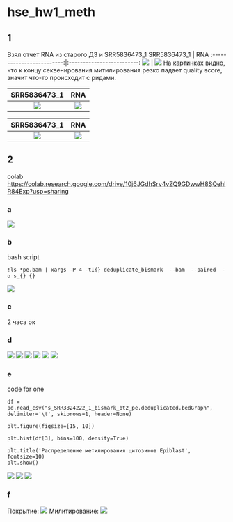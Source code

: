 # hse_hw1_meth

## 1
Взял отчет RNA из старого ДЗ и SRR5836473_1
SRR5836473_1            |  RNA
:-------------------------:|:-------------------------:
![](https://github.com/messlav/hse_hw1_meth/blob/main/images/Снимок%20экрана%202022-02-18%20в%2020.59.52.png)  |  ![](https://github.com/messlav/hse_hw1_meth/blob/main/images/Снимок%20экрана%202022-02-18%20в%2021.00.06.png)
На картинках видно, что к концу секвенирования митилирования резко падает quality score, значит что-то происходит с ридами.

SRR5836473_1            |  RNA
:-------------------------:|:-------------------------:
![](https://github.com/messlav/hse_hw1_meth/blob/main/images/Снимок%20экрана%202022-02-18%20в%2020.00.19.png)  |  ![](https://github.com/messlav/hse_hw1_meth/blob/main/images/Снимок%20экрана%202022-02-18%20в%2021.00.26.png)

SRR5836473_1            |  RNA
:-------------------------:|:-------------------------:
![](https://github.com/messlav/hse_hw1_meth/blob/main/images/Снимок%20экрана%202022-02-18%20в%2021.00.19.png)  |  ![](https://github.com/messlav/hse_hw1_meth/blob/main/images/Снимок%20экрана%202022-02-18%20в%2021.00.58.png)

## 2
colab https://colab.research.google.com/drive/10j6JGdhSrv4vZQ9GDwwH8SQehlR84Exp?usp=sharing
### a
![](https://github.com/messlav/hse_hw1_meth/blob/main/images/Снимок%20экрана%202022-02-18%20в%2016.37.32.png)
### b
bash script
```
!ls *pe.bam | xargs -P 4 -tI{} deduplicate_bismark  --bam  --paired  -o s_{} {}
```
![](https://github.com/messlav/hse_hw1_meth/blob/main/images/Снимок%20экрана%202022-02-18%20в%2016.53.53.png)
### c
2 часа ок
### d
![](https://github.com/messlav/hse_hw1_meth/blob/main/images/Снимок%20экрана%202022-02-18%20в%2021.23.02.png)
![](https://github.com/messlav/hse_hw1_meth/blob/main/images/Снимок%20экрана%202022-02-18%20в%2021.23.45.png)
![](https://github.com/messlav/hse_hw1_meth/blob/main/images/Снимок%20экрана%202022-02-18%20в%2021.23.56.png)
![](https://github.com/messlav/hse_hw1_meth/blob/main/images/Снимок%20экрана%202022-02-18%20в%2021.24.05.png)
![](https://github.com/messlav/hse_hw1_meth/blob/main/images/Снимок%20экрана%202022-02-18%20в%2021.24.14.png)
![](https://github.com/messlav/hse_hw1_meth/blob/main/images/Снимок%20экрана%202022-02-18%20в%2021.24.22.png)
### e
code for one
```
df = pd.read_csv("s_SRR3824222_1_bismark_bt2_pe.deduplicated.bedGraph", delimiter='\t', skiprows=1, header=None)

plt.figure(figsize=[15, 10])

plt.hist(df[3], bins=100, density=True)

plt.title('Распределение метилирования цитозинов Epiblast', fontsize=10)
plt.show()
```
![](https://github.com/messlav/hse_hw1_meth/blob/main/images/Снимок%20экрана%202022-02-18%20в%2021.25.30.png)
![](https://github.com/messlav/hse_hw1_meth/blob/main/images/Снимок%20экрана%202022-02-18%20в%2021.25.36.png)
![](https://github.com/messlav/hse_hw1_meth/blob/main/images/Снимок%20экрана%202022-02-18%20в%2021.25.42.png)

### f
Покрытие:
![](https://github.com/messlav/hse_hw1_meth/blob/main/images/image_cov.png)
Милитирование:
![](https://github.com/messlav/hse_hw1_meth/blob/main/images/image_cov2.png)
